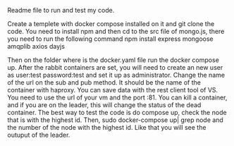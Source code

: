Readme file to run and test my code.


Create a templete with docker compose installed on it and git clone the code.
You need to install npm and then cd to the src file of mongo.js, there you need to run the following command npm install express mongoose amqplib axios dayjs

Then on the folder where is the docker.yaml file run the docker compose up. After the rabbit containers are set, you will need to create an new user as user:test password:test and set it up as administrator.
Change the name of the url on the sub and pub method. It should be the name of the container with haproxy.
You can save data with the rest client tool of VS. You need to use the url of your vm and the port :81.
You can kill a container, and if you are on the leader, this will change the status of the dead container.
The best way to test the code is do compose up, check the node that is with the highest id. Then, sudo docker-compose up| grep node and the number of the node with the highest id. Like that you will see the outuput of the leader.